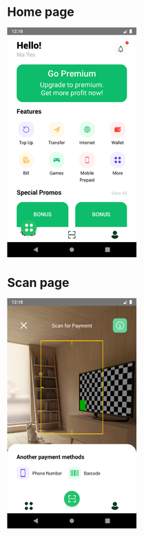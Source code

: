 # Home page

<img src="./images/home.png" width="300">

# Scan page

<img src="./images/scan.png" width="300">
